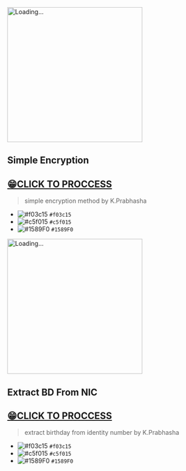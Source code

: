 
<img src="K.Prabhasha.gif" alt="Loading..." width="310"/>

## Simple Encryption

## [😁CLICK TO PROCCESS](http://htmlpreview.github.io/?https://github.com/prabhasha2006/Encryption/blob/main/encrypt.html)

> simple encryption method by K.Prabhasha


- ![#f03c15](https://via.placeholder.com/15/f03c15/f03c15.png) `#f03c15`
- ![#c5f015](https://via.placeholder.com/15/c5f015/c5f015.png) `#c5f015`
- ![#1589F0](https://via.placeholder.com/15/1589F0/1589F0.png) `#1589F0`

<img src="K.Prabhasha.gif" alt="Loading..." width="310"/>

## Extract BD From NIC

## [😁CLICK TO PROCCESS](http://htmlpreview.github.io/?https://github.com/prabhasha2006/Encryption/blob/main/identity.html)

> extract birthday from identity number by K.Prabhasha

- ![#f03c15](https://via.placeholder.com/15/f03c15/f03c15.png) `#f03c15`
- ![#c5f015](https://via.placeholder.com/15/c5f015/c5f015.png) `#c5f015`
- ![#1589F0](https://via.placeholder.com/15/1589F0/1589F0.png) `#1589F0`
